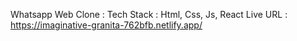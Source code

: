 Whatsapp Web Clone :
Tech Stack : Html, Css, Js, React
Live URL : https://imaginative-granita-762bfb.netlify.app/
